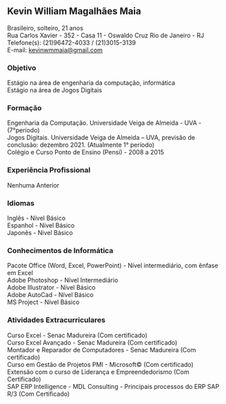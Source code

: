 ## Kevin William Magalhães Maia

   Brasileiro, solteiro, 21 anos<br>
   Rua Carlos Xavier - 352 - Casa 11 - Oswaldo Cruz
   Rio de Janeiro - RJ<br>
   Telefone(s): (21)96472-4033 / (21)3015-3139<br>
   E-mail: kevinwmmaia@gmail.com

### Objetivo

   Estágio na área de engenharia da computação, informática<br>
   Estágio na área de Jogos Digitais

### Formação

   Engenharia da Computação. Universidade Veiga de Almeida - UVA - (7°período)<br>
   Jogos Digitais. Universidade Veiga de Almeida – UVA, previsão de conclusão: dezembro 2021. (Atualmente 1° período)<br>
   Colégio e Curso Ponto de Ensino (Pensi) - 2008 a 2015<br>
   
### Experiência Profissional

   Nenhuma Anterior
   
### Idiomas
   Inglês - Nível Básico<br>
   Espanhol - Nível Básico<br>
   Japonês - Nivel Básico<br>

### Conhecimentos de Informática

   Pacote Office (Word, Excel, PowerPoint) - Nível intermediário, com ênfase em Excel<br>
   Adobe Photoshop - Nível Intermediário<br>
   Adobe Illustrator - Nível Básico<br>
   Adobe AutoCad - Nível Básico<br>
   MS Project - Nível Básico<br>
   
### Atividades Extracurriculares

   Curso Excel - Senac Madureira (Com certificado)<br>
   Curso Excel Avançado - Senac Madureira (Com certificado)<br>
   Montador e Reparador de Computadores - Senac Madureira (Com certificado)<br>
   Curso em Gestão de Projetos PMI - Microsoft© (Com certificado)<br>
   Extensão com o curso de Liderança e Empreendedorismo (Com Certificado)<br>
   SAP ERP Intelligence - MDL Consulting - Principais processos do ERP SAP R/3 (Com Certificado)<br>
